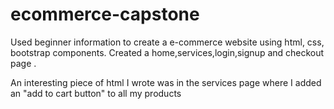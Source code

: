 # ecommerce-capstone

Used beginner information to create a e-commerce website using html, css, bootstrap components. Created a home,services,login,signup and checkout page . 

An interesting piece of html I wrote was in the services page where I added an "add to cart button" to all my products